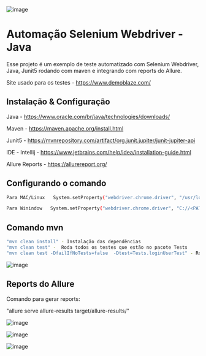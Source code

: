 
![image](https://github.com/user-attachments/assets/59fe45d6-c40b-4087-a88e-64d9c1ab47e9)


# Automação Selenium Webdriver - Java 

Esse projeto é um exemplo de teste automatizado com Selenium Webdriver, Java, Junit5 rodando com maven e integrando com reports do Allure.

Site usado para os testes - https://www.demoblaze.com/

## Instalação & Configuração


Java - https://www.oracle.com/br/java/technologies/downloads/

Maven - https://maven.apache.org/install.html

Junit5 - https://mvnrepository.com/artifact/org.junit.jupiter/junit-jupiter-api

IDE - Intellij - https://www.jetbrains.com/help/idea/installation-guide.html

Allure Reports - https://allurereport.org/

## Configurando o comando 
```bash
Para MAC/Linux   System.setProperty("webdriver.chrome.driver", "/usr/local/bin/chromedriver");

Para Winindow   System.setProperty("webdriver.chrome.driver", "C://<PATH DO CHROMEDRIVER NA SUA MÁQUINA>");
```

## Comando mvn

```bash
"mvn clean install" - Instalação das dependências
"mvn clean test" -  Roda todos os testes que estão no pacote Tests
"mvn clean test -DfailIfNoTests=false  -Dtest=Tests.loginUserTest" - Roda somente um arquivo nesse exemplo 'loginUserTest'
```

![image](https://github.com/user-attachments/assets/0f7fc1f2-d081-4b90-af0b-574a2341b2d0)

## Reports do Allure

Comando para gerar reports:

"allure serve allure-results target/allure-results/" 

![image](https://github.com/user-attachments/assets/e3d34349-d07f-4e6f-9f69-9c03063a588b)


![image](https://github.com/user-attachments/assets/65601414-ba03-4410-910c-4775aeb18985)


![image](https://github.com/user-attachments/assets/4dfe7594-d986-47dd-b77d-48be58375469)

